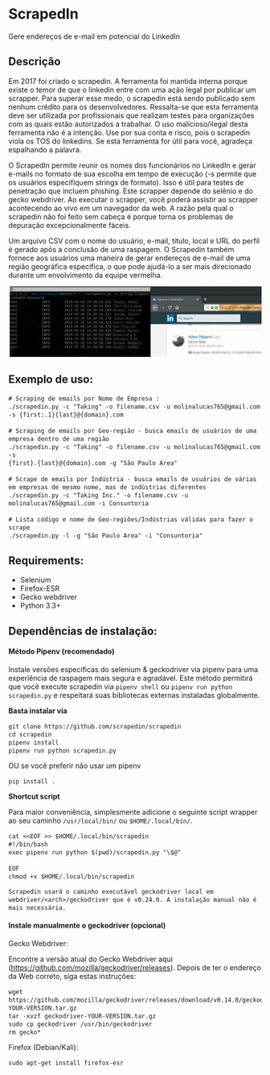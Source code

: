 # ScrapedIn
Gere endereços de e-mail em potencial do LinkedIn

## Descrição
Em 2017 foi criado o scrapedin. A ferramenta foi mantida interna porque existe o temor de que o linkedin entre com uma ação legal por publicar um scrapper. Para superar esse medo, o scrapedin está sendo publicado sem nenhum crédito para os desenvolvedores. Ressalta-se que esta ferramenta deve ser utilizada por profissionais que realizam testes para organizações com as quais estão autorizados a trabalhar. O uso malicioso/ilegal desta ferramenta não é a intenção. Use por sua conta e risco, pois o scrapedin viola os TOS do linkedins. Se esta ferramenta for útil para você, agradeça espalhando a palavra.

O ScrapedIn permite reunir os nomes dos funcionários no LinkedIn e gerar e-mails no formato de sua escolha em tempo de execução (-s permite que os usuários especifiquem strings de formato). Isso é útil para testes de penetração que incluem phishing. Este scrapper depende do selênio e do gecko webdriver. Ao executar o scrapper, você poderá assistir ao scrapper acontecendo ao vivo em um navegador da web. A razão pela qual o scrapedin não foi feito sem cabeça é porque torna os problemas de depuração excepcionalmente fáceis.

Um arquivo CSV com o nome do usuário, e-mail, título, local e URL do perfil é gerado após a conclusão de uma raspagem. O Scrapedin também fornece aos usuários uma maneira de gerar endereços de e-mail de uma região geográfica específica, o que pode ajudá-lo a ser mais direcionado durante um envolvimento da equipe vermelha.

![scrapedin running](example/scrapedin_example.png "scrapedin running")


## Exemplo de uso:
```
# Scraping de emails por Nome de Empresa : 
./scrapedin.py -c "Taking" -o filename.csv -u molinalucas765@gmail.com -s {first:.1}{last}@{domain}.com

# Scraping de emails por Geo-região - busca emails de usuários de uma empresa dentro de uma região 
./scrapedin.py -c "Taking" -o filename.csv -u molinalucas765@gmail.com -s
{first}.{last}@{domain}.com -g "São Paulo Area"

# Scrape de emails por Indústria - busca emails de usuários de várias em empresas de mesmo nome, mas de indústrias diferentes
./scrapedin.py -c "Taking Inc." -o filename.csv -u molinalucas765@gmail.com -i Consuntoria

# Lista código e nome de Geo-regiões/Indústrias válidas para fazer o scrape
./scrapedin.py -l -g "São Paulo Area" -i "Consuntoria"
```

## Requirements:
* Selenium
* Firefox-ESR
* Gecko webdriver
* Python 3.3+


## Dependências de instalação:

#### Método Pipenv (recomendado)

Instale versões específicas do selenium & geckodriver via pipenv para uma experiência de raspagem mais segura e agradável. Este método permitirá que você execute scrapedin via `pipenv shell` ou `pipenv run python scrapedin.py` e respeitará suas bibliotecas externas instaladas globalmente.

**Basta instalar via**

```
git clone https://github.com/scrapedin/scrapedin
cd scrapedin
pipenv install
pipenv run python scrapedin.py 
```

OU se você preferir não usar um pipenv

```
pip install .
```

**Shortcut script**

Para maior conveniência, simplesmente adicione o seguinte script wrapper ao seu caminho `/usr/local/bin/` ou `$HOME/.local/bin/`.

```
cat <<EOF >> $HOME/.local/bin/scrapedin
#!/bin/bash
exec pipenv run python $(pwd)/scrapedin.py "\$@"

EOF
chmod +x $HOME/.local/bin/scrapedin
```

```
Scrapedin usará o caminho executável geckodriver local em webdriver/<arch>/geckodriver que é v0.24.0. A instalação manual não é mais necessária.
```

#### Instale manualmente o geckodriver (opcional)
Gecko Webdriver:

Encontre a versão atual do Gecko Webdriver aqui (https://github.com/mozilla/geckodriver/releases). Depois de ter o endereço da Web correto, siga estas instruções:

	wget https://github.com/mozilla/geckodriver/releases/download/v0.14.0/geckodriver-YOUR-VERSION.tar.gz
	tar -xvzf geckodriver-YOUR-VERSION.tar.gz
	sudo cp geckodriver /usr/bin/geckodriver
	rm gecko*

Firefox (Debian/Kali):


	sudo apt-get install firefox-esr
